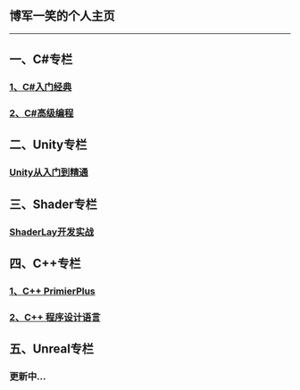 ## 博军一笑的个人主页

---

## 一、C\#专栏

### [1、C\#入门经典](https://shenjun4csharp.github.io/csharphtml/)

### [2、C\#高级编程]()

## 二、Unity专栏

### [Unity从入门到精通](https://shenjun4unity.github.io/unityhtml/)

## 三、Shader专栏

### [ShaderLay开发实战](https://shenjun4shader.github.io/shaderhtml/)

## 四、C++专栏

### [1、C++ PrimierPlus](https://shenjun4cplusplus.github.io/cplusplushtml/)

### [2、C++ 程序设计语言](https://shenjun4cplusplus2.github.io/cplusplus2html/)

## 五、Unreal专栏

### 更新中...



